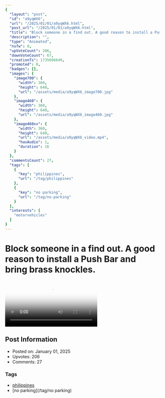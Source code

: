 ```yaml
---
{
  "layout": "post",
  "id": "a9yqWX6",
  "url": "/2025/01/01/a9yqWX6.html",
  "post_url": "/2025/01/01/a9yqWX6.html",
  "title": "Block someone in a find out. A good reason to install a Push Bar and bring brass knockles.",
  "description": "",
  "type": "Animated",
  "nsfw": 0,
  "upVoteCount": 206,
  "downVoteCount": 67,
  "creationTs": 1735696649,
  "promoted": 0,
  "badges": [],
  "images": {
    "image700": {
      "width": 360,
      "height": 640,
      "url": "/assets/media/a9yqWX6_image700.jpg"
    },
    "image460": {
      "width": 360,
      "height": 640,
      "url": "/assets/media/a9yqWX6_image460.jpg"
    },
    "image460sv": {
      "width": 360,
      "height": 640,
      "url": "/assets/media/a9yqWX6_video.mp4",
      "hasAudio": 1,
      "duration": 16
    }
  },
  "commentsCount": 27,
  "tags": [
    {
      "key": "philippines",
      "url": "/tag/philippines"
    },
    {
      "key": "no parking",
      "url": "/tag/no-parking"
    }
  ],
  "interests": [
    "motorvehicles"
  ]
}
---
```


# Block someone in a find out. A good reason to install a Push Bar and bring brass knockles.

<video controls playsinline loop poster="/assets/media/a9yqWX6_image460.jpg">
  <source src="/assets/media/a9yqWX6_video.mp4" type="video/mp4">
  Your browser does not support the video tag.
</video>

## Post Information

- Posted on: January 01, 2025
- Upvotes: 206
- Comments: 27

### Tags

- [philippines](/tag/philippines)
- [no parking](/tag/no parking)
